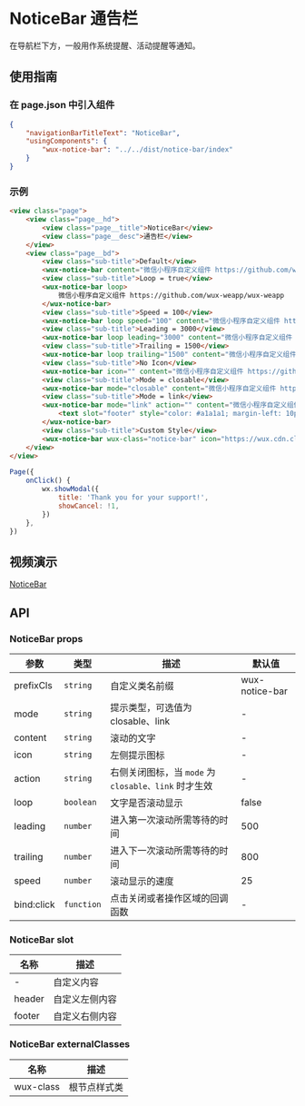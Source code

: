 # NoticeBar 通告栏

在导航栏下方，一般用作系统提醒、活动提醒等通知。

## 使用指南

### 在 page.json 中引入组件

```json
{
    "navigationBarTitleText": "NoticeBar",
    "usingComponents": {
        "wux-notice-bar": "../../dist/notice-bar/index"
    }
}
```

### 示例

```html
<view class="page">
    <view class="page__hd">
        <view class="page__title">NoticeBar</view>
        <view class="page__desc">通告栏</view>
    </view>
    <view class="page__bd">
        <view class="sub-title">Default</view>
        <wux-notice-bar content="微信小程序自定义组件 https://github.com/wux-weapp/wux-weapp" />
        <view class="sub-title">Loop = true</view>
        <wux-notice-bar loop>
            微信小程序自定义组件 https://github.com/wux-weapp/wux-weapp
        </wux-notice-bar>
        <view class="sub-title">Speed = 100</view>
        <wux-notice-bar loop speed="100" content="微信小程序自定义组件 https://github.com/wux-weapp/wux-weapp" />
        <view class="sub-title">Leading = 3000</view>
        <wux-notice-bar loop leading="3000" content="微信小程序自定义组件 https://github.com/wux-weapp/wux-weapp" />
        <view class="sub-title">Trailing = 1500</view>
        <wux-notice-bar loop trailing="1500" content="微信小程序自定义组件 https://github.com/wux-weapp/wux-weapp" />
        <view class="sub-title">No Icon</view>
        <wux-notice-bar icon="" content="微信小程序自定义组件 https://github.com/wux-weapp/wux-weapp" />
        <view class="sub-title">Mode = closable</view>
        <wux-notice-bar mode="closable" content="微信小程序自定义组件 https://github.com/wux-weapp/wux-weapp" />
        <view class="sub-title">Mode = link</view>
        <wux-notice-bar mode="link" action="" content="微信小程序自定义组件 https://github.com/wux-weapp/wux-weapp" bind:click="onClick">
            <text slot="footer" style="color: #a1a1a1; margin-left: 10px;">去看看</text>
        </wux-notice-bar>
        <view class="sub-title">Custom Style</view>
        <wux-notice-bar wux-class="notice-bar" icon="https://wux.cdn.cloverstd.com/logo.png" content="微信小程序自定义组件 https://github.com/wux-weapp/wux-weapp" />
    </view>
</view>
```

```js
Page({
    onClick() {
        wx.showModal({
            title: 'Thank you for your support!',
            showCancel: !1,
        })
    },
})
```

## 视频演示

[NoticeBar](./_media/notice-bar.mp4 ':include :type=iframe width=375px height=667px')

## API

### NoticeBar props

| 参数 | 类型 | 描述 | 默认值 |
| --- | --- | --- | --- |
| prefixCls | `string` | 自定义类名前缀 | wux-notice-bar |
| mode | `string` | 提示类型，可选值为 closable、link | - |
| content | `string` | 滚动的文字 | - |
| icon | `string` | 左侧提示图标 | - |
| action | `string` | 右侧关闭图标，当 `mode` 为 `closable、link` 时才生效 | - |
| loop | `boolean` | 文字是否滚动显示 | false |
| leading | `number` | 进入第一次滚动所需等待的时间 | 500 |
| trailing | `number` | 进入下一次滚动所需等待的时间 | 800 |
| speed | `number` | 滚动显示的速度 | 25 |
| bind:click | `function` | 点击关闭或者操作区域的回调函数 | - |

### NoticeBar slot

| 名称 | 描述 |
| --- | --- |
| - | 自定义内容 |
| header | 自定义左侧内容 |
| footer | 自定义右侧内容 |

### NoticeBar externalClasses

| 名称 | 描述 |
| --- | --- |
| wux-class | 根节点样式类 |